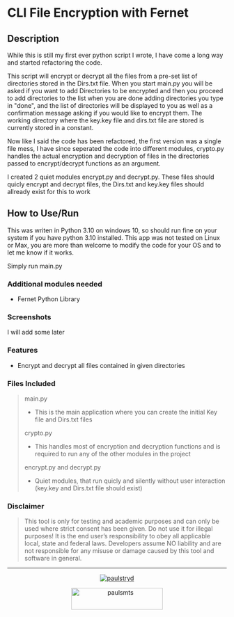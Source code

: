 # CLI File Encryption with Fernet

## Description

While this is still my first ever python script I wrote, I have come a long way and started refactoring the code.

This script will encrypt or decrypt all the files from a pre-set list of directories stored in the Dirs.txt file. When you start main.py you will be asked if you want to add Directories to be encrypted and then you proceed to add directories to the list when you are done adding directories you type in "done", and the list of directories will be displayed to you as well as a confirmation message asking if you would like to encrypt them. The working directory where the key.key file and dirs.txt file are stored is currently stored in a constant.

Now like I said the code has been refactored, the first version was a single file mess, I have since seperated the code into different modules, crypto.py handles the actual encryption and decryption of files in the directories passed to encrypt/decrypt functions as an argument.

I created 2 quiet modules encrypt.py and decrypt.py. These files should quicly encrypt and decrypt files, the Dirs.txt and key.key files should allready exist for this to work

## How to Use/Run

This was writen in Python 3.10 on windows 10, so should run fine on your system if you have python 3.10 installed.
This app was not tested on Linux or Max, you are more than welcome to modify the code for your OS and to let me know if it works.

Simply run main.py

### Additional modules needed

- Fernet Python Library

### Screenshots

I will add some later

### Features

- Encrypt and decrypt all files contained in given directories

### Files Included

> main.py
> - This is the main application where you can create the initial Key file and Dirs.txt files
>
> crypto.py
> - This handles most of encryption and decryption functions and is required to run any of the other modules in the project
> 
> encrypt.py and decrypt.py
> - Quiet modules, that run quicly and silently without user interaction (key.key and Dirs.txt file should exist)

### Disclaimer
>This tool is only for testing and academic purposes and can only be used where strict consent has been given. Do not use it for illegal purposes! It is the end user’s responsibility to obey all applicable local, state and federal laws. Developers assume NO liability and are not responsible for any misuse or damage caused by this tool and software in general.
---

<p align="center"> <a href="https://twitter.com/paulstryd" target="blank"><img src="https://img.shields.io/twitter/follow/paulstryd?logo=twitter&style=for-the-badge" alt="paulstryd" /></a> </p>

<p align="center"><a href="https://www.buymeacoffee.com/paulsmts"> <img align="center" src="https://cdn.buymeacoffee.com/buttons/v2/default-yellow.png" height="50" width="210" alt="paulsmts" /></a></p><br><br>
